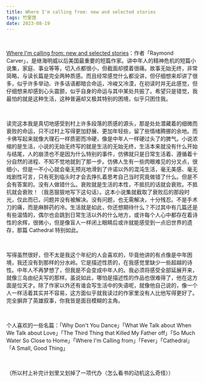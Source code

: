 ```yaml
---
title: Where I'm calling from: new and selected stories
tags: 竹里馆
date: 2023-08-19
---
```




<br/>

[Where I'm calling from: new and selected stories](https://www.goodreads.com/en/book/show/11437)：作者「Raymond Carver」，是继海明威以后美国最重要的短篇作家。讲中年人的精神危机的短篇小说集，家庭、事业等等，切入点都很小，但截面却摸着很痛。故事无始无终，非常简略，与读长篇是完全两种质感。而且经常感觉什么都没讲，但仔细想来却讲了很多，似乎许多举动、许多话语都暗合命运，冷峻又冷漠，在初读时并无此感觉，但仔细想来却感到心头震颤，似乎自身的命运与其中某处共振了。希望只是错觉，我最怕的就是这种生活，这种普遍却又极其特别的困境，似乎只困住我。

<br/>

读完这本我是真切地感受到村上许多段落的质感的源头，那是处处潜藏着的细微而衰败的命运，只不过村上写得更加舒展、更加年轻些，留了些情绪腾挪的余地。而卡佛写起来就像大理石一样质密而冷硬，像是中年人一样硬过头了的脾气。小说浓缩的是生活，小说的无始无终写的就是生活的无始无终，生活本来就没有什么开始与结尾，人的崩溃也不是因为什么特别的事件，仿佛就只是日常生活着、遵循着十分自然的进程、不知不觉地就到了那一步。仿佛人生有一些肉眼难见的分叉点，很细小，但是一不小心就会毫无预兆地滑到了许诺以外的混沌生活，毫无美感、毫无戏剧性可言，只有死到临头时才会去挣扎着思考自己当时究竟做错了什么。但是不会有答案的。没有人做错什么。衰败就是生活的本性，不抵抗的话就会衰败。不抵抗就会衰败！（我恶狠狠地写下这句话）。这本小说集就截取了衰败后的那段时光，仅此而已，问题并没有被解决。没有问题，也无需解决，十分残忍。不是手术刀的痛，而是麻醉药的冷。生活就是如此，你还想期待什么？不过其中有几篇还是有些温情的，偶尔也会跳到日常生活以外的什么地方，或许每个人心中都存在着诗性的余辉，很微小，但是像盲人一样闭上眼睛后或许就能感受到一点旧世界的遗存，那篇 Cathedral 特别如此。

<br/>

写得虽然很好，但不太是我这个年纪的人会喜欢的，毕竟他讲的有点像是中年困境，我还没有到那样的分水岭。它是描述性质的，在我感觉里缺少一些超越的诗性。中年人不再梦想了，但我是不会变成中年人的。我必须将感受全部延展开来，就像三岛由纪夫写的那样。虽说如此，哪怕是描述性的作品也很难得了，他在这方面是位天才。除了作家以外还有谁会写生活中的失语呢，就像他自己说的，像一个人一样活着其实并不容易，这方面似乎就我读过的作家里没有人比他写得更好了。完全摒弃了英雄叙事，你我皆是面目模糊的主角。

<br/>

个人喜欢的一些名篇：「Why Don't You Dance」「What We Talk about When We Talk about Love」「The Third Thing that Killed My Father off」「So Much Water So Close to Home」「Where I'm Calling from」「Fever」「Cathedral」「A Small, Good Thing」

<br/>

（所以村上补完计划里又划掉了一项代办（怎么看书的动机这么奇怪））

<br/>